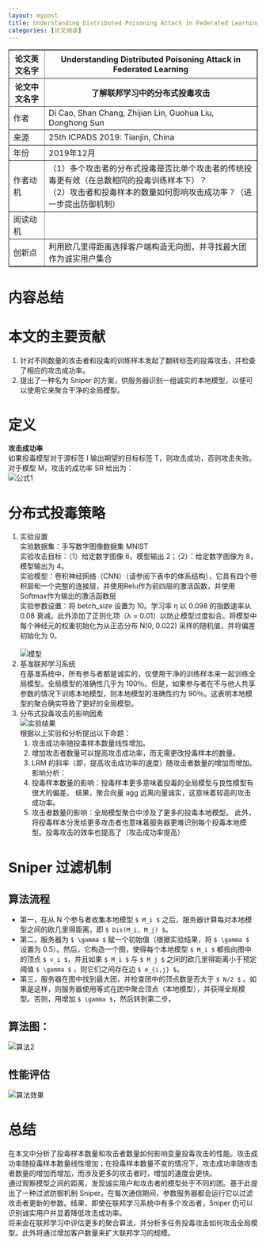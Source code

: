 ```yaml
---
layout: mypost
title: Understanding Distributed Poisoning Attack in Federated Learning
categories: [论文阅读]
---
```


<table border="1">
    <tr>
        <th>论文英文名字</th>
        <th>Understanding Distributed Poisoning Attack in Federated Learning</th>
    </tr>
    <tr>
        <th>论文中文名字</th>
        <th>了解联邦学习中的分布式投毒攻击</th>
    </tr>
    <tr>
        <td>作者</td>
        <td>Di Cao, Shan Chang, Zhijian Lin, Guohua Liu, Donghong Sun</td>
    </tr>
    <tr>
        <td>来源</td>
        <td>25th ICPADS 2019: Tianjin, China</td>
    </tr>
    <tr>
        <td>年份</td>
        <td>2019年12月</td>
    </tr>
    <tr>
        <td>作者动机</td>
        <td>（1）多个攻击者的分布式投毒是否比单个攻击者的传统投毒更有效（在总数相同的投毒训练样本下）？<br>
            （2）攻击者和投毒样本的数量如何影响攻击成功率？（进一步提出防御机制）
        </td>
    </tr>
    <tr>
        <td>阅读动机</td>
        <td></td>
    </tr>
    <tr>
        <td>创新点</td>
        <td>利用欧几里得距离选择客户端构造无向图，并寻找最大团作为诚实用户集合</td>
    </tr>
</table>

# 内容总结  

# 本文的主要贡献
1. 针对不同数量的攻击者和投毒的训练样本发起了翻转标签的投毒攻击，并检查了相应的攻击成功率。  
2. 提出了一种名为 Sniper 的方案，供服务器识别一组诚实的本地模型，以便可以使用它来聚合干净的全局模型。  

# 定义
**攻击成功率**  
如果投毒模型对于源标签 I 输出期望的目标标签 T，则攻击成功，否则攻击失败。对于模型 M，攻击的成功率 SR 给出为：  
![公式1](公式1.png)

# 分布式投毒策略
1. 实验设置  
实验数据集：手写数字图像数据集 MNIST  
实验攻击目标：（1）给定数字图像 6，模型输出 2；（2）：给定数字图像为 8，模型输出为 4。  
实验模型：卷积神经网络（CNN）（请参阅下表中的体系结构），它具有四个卷积层和一个完整的连接层，并使用Relu作为前四层的激活函数，并使用Softmax作为输出的激活函数层  
实验参数设置：将 betch_size 设置为 10。学习率 η 以 0.098 的指数速率从 0.08 衰减。此外添加了正则化项（λ = 0.01）以防止模型过度拟合。将模型中每个神经元的权重初始化为从正态分布 N(0, 0.022) 采样的随机值，并将偏差初始化为 0。<br>  
![模型](模型.png)&nbsp;
2. 基准联邦学习系统  
在基准系统中，所有参与者都是诚实的，仅使用干净的训练样本来一起训练全局模型。全局模型的准确性几乎为 100％。但是，如果参与者在不与他人共享参数的情况下训练本地模型，则本地模型的准确性约为 90％。这表明本地模型的聚合确实导致了更好的全局模型。  
3. 分布式投毒攻击的影响因素  
![实验结果](实验结果.png)<br>
根据以上实验和分析提出以下命题：
   1. 攻击成功率随投毒样本数量线性增加。
   2. 增加攻击者数量可以提高攻击成功率，而无需更改投毒样本的数量。
   3. LRM 的斜率（即，提高攻击成功率的速度）随攻击者数量的增加而增加。  
影响分析：
   1. 投毒样本数量的影响：投毒样本更多意味着投毒的全局模型与良性模型有很大的偏差。 结果，聚合向量 agg 远离向量诚实，这意味着较高的攻击成功率。
   2. 攻击者数量的影响：全局模型聚合中涉及了更多的投毒本地模型。 此外，将投毒样本分发给更多攻击者也意味着服务器更难识别每个投毒本地模型。投毒攻击的效率也提高了（攻击成功率提高）

# Sniper 过滤机制

## 算法流程
+ 第一，在从 N 个参与者收集本地模型 `$ M_i $` 之后，服务器计算每对本地模型之间的欧几里得距离，即 `$ Dis(M_i, M_j) $`。  
+ 第二，服务器为 `$ \gamma $` 赋一个初始值（根据实验结果，将 `$ \gamma $` 设置为 0.5）。然后，它构造一个图，使得每个本地模型 `$ M_i $` 都指向图中的顶点 `$ v_i $`，并且如果 `$ M_i $` 与 `$ M_j $` 之间的欧几里得距离小于预定阈值 `$ \gamma $` ，则它们之间存在边 `$ e_{i,j} $`。  
+ 第三，服务器在图中找到最大团，并检查团中的顶点数是否大于  `$ N/2 $` 。如果是这样，则服务器使用等式在团中聚合顶点（本地模型），并获得全局模型。否则，用增加 `$ \gamma $`，然后转到第二步。  

## 算法图：
![算法2](算法2.png)

## 性能评估
![算法效果](算法效果.png)

# 总结

在本文中分析了投毒样本数量和攻击者数量如何影响变量投毒攻击的性能。攻击成功率随投毒样本数量线性增加；在投毒样本数量不变的情况下，攻击成功率随攻击者数量的增加而增加，而涉及更多的攻击者时，增加的速度会更快。  
通过观察模型之间的距离，发现诚实用户和攻击者的模型处于不同的团。基于此提出了一种过滤防御机制 Sniper。在每次通信期间，参数服务器都会运行它以过滤攻击者更新的参数。结果，即使在联邦学习系统中有多个攻击者，Sniper 仍可以识别诚实用户并显着降低攻击成功率。  
将来会在联邦学习中评估更多的聚合算法，并分析多任务投毒攻击如何攻击全局模型。此外将通过增加客户数量来扩大联邦学习的规模。  


